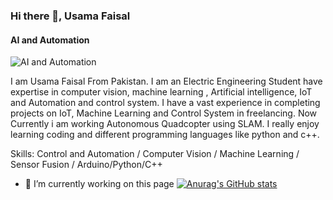 ### Hi there 👋, Usama Faisal
#### AI and Automation
![AI and Automation](https://arturssmirnovs.github.io/github-profile-readme-generator/images/banner.png)

I am Usama Faisal From Pakistan. I am an Electric Engineering Student have expertise in computer vision, machine learning , Artificial intelligence, IoT and Automation and control system. I have a vast experience in completing projects on IoT, Machine Learning and Control System in freelancing. Now Currently i am working Autonomous Quadcopter using SLAM. I really enjoy learning coding and different programming languages like python and c++.

Skills: Control and Automation / Computer Vision / Machine Learning / Sensor Fusion / Arduino/Python/C++

- 🔭 I’m currently working on this page
[![Anurag's GitHub stats](https://github-readme-stats.vercel.app/api?username=usamafaisal1998)](https://github.com/anuraghazra/github-readme-stats)
